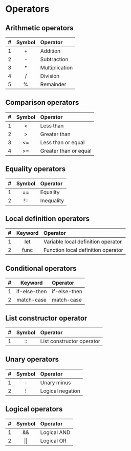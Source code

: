 # Operators

## Arithmetic operators

| # | Symbol | Operator |
| :--- | :---: | :--- |
| 1 | + | Addition |
| 2 | - | Subtraction |
| 3 | \* | Multiplication |
| 4 | / | Division |
| 5 | % | Remainder |

## Comparison operators

| # | Symbol | Operator |
| :--- | :---: | :--- |
| 1 | &lt; | Less than |
| 2 | &gt; | Greater than |
| 3 | &lt;= | Less than or equal |
| 4 | &gt;= | Greater than or equal |

## Equality operators

| # | Symbol | Operator |
| :--- | :---: | :--- |
| 1 | == | Equality |
| 2 | != | Inequality |

## Local definition operators

| # | Keyword | Operator |
| :--- | :---: | :--- |
| 1 | let | Variable local definition operator |
| 2 | func | Function local definition operator |

## Conditional operators

| # | Keyword | Operator |
| :--- | :---: | :--- |
| 1 | if-else-then | if-else-then |
| 2 | match-case | match-case |

## List constructor operator

| # | Symbol | Operator |
| :--- | :---: | :--- |
| 1 | :: | List constructor operator |

## Unary operators

| # | Symbol | Operator |
| :--- | :---: | :--- |
| 1 | - | Unary minus |
| 2 | ! | Logical negation |

## Logical operators

| # | Symbol | Operator |
| :--- | :---: | :--- |
| 1 | && | Logical AND |
| 2 | &#124;&#124; | Logical OR |
